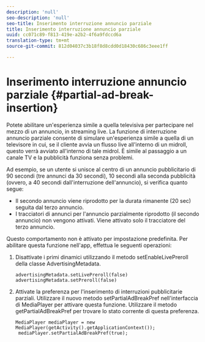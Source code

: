 ```yaml
---
description: 'null'
seo-description: 'null'
seo-title: Inserimento interruzione annuncio parziale
title: Inserimento interruzione annuncio parziale
uuid: cc071c89-f813-419e-a2b2-4f6a9fdccd6a
translation-type: tm+mt
source-git-commit: 812d04037c3b18f8d8cdd0d18430c686c3eee1ff

---
```



# Inserimento interruzione annuncio parziale {#partial-ad-break-insertion}

Potete abilitare un&#39;esperienza simile a quella televisiva per partecipare nel mezzo di un annuncio, in streaming live. La funzione di interruzione annuncio parziale consente di simulare un&#39;esperienza simile a quella di un televisore in cui, se il cliente avvia un flusso live all&#39;interno di un midroll, questo verrà avviato all&#39;interno di tale midrol. È simile al passaggio a un canale TV e la pubblicità funziona senza problemi.

Ad esempio, se un utente si unisce al centro di un annuncio pubblicitario di 90 secondi (tre annunci da 30 secondi), 10 secondi alla seconda pubblicità (ovvero, a 40 secondi dall&#39;interruzione dell&#39;annuncio), si verifica quanto segue:

* Il secondo annuncio viene riprodotto per la durata rimanente (20 sec) seguita dal terzo annuncio.
* I tracciatori di annunci per l&#39;annuncio parzialmente riprodotto (il secondo annuncio) non vengono attivati. Viene attivato solo il tracciatore del terzo annuncio.

Questo comportamento non è attivato per impostazione predefinita. Per abilitare questa funzione nell&#39;app, effettua le seguenti operazioni:

1. Disattivate i primi dinamici utilizzando il metodo setEnableLivePreroll della classe AdvertisingMetadata.

   ```
   advertisingMetadata.setLivePreroll(false)  
   advertisingMetadata.setPreroll(false)
   ```

1. Attivate la preferenza per l&#39;inserimento di interruzioni pubblicitarie parziali. Utilizzare il nuovo metodo setPartialAdBreakPref nell&#39;interfaccia di MediaPlayer per attivare questa funzione. Utilizzare il metodo getPartialAdBreakPref per trovare lo stato corrente di questa preferenza.

   ```
   MediaPlayer mediaPlayer = new MediaPlayer(getActivity().getApplicationContext()); 
    mediaPlayer.setPartialAdBreakPref(true);
   ```

